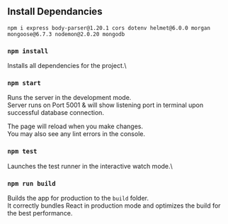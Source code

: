 
## Install Dependancies

    npm i express body-parser@1.20.1 cors dotenv helmet@6.0.0 morgan mongoose@6.7.3 nodemon@2.0.20 mongodb


### `npm install`

Installs all dependencies for the project.\

### `npm start`

Runs the server in the development mode.\
Server runs on Port 5001 & will show listening port in terminal upon successful database connection.

The page will reload when you make changes.\
You may also see any lint errors in the console.

### `npm test`

Launches the test runner in the interactive watch mode.\

### `npm run build`

Builds the app for production to the `build` folder.\
It correctly bundles React in production mode and optimizes the build for the best performance.




